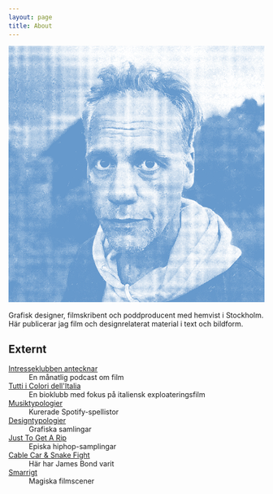 ```yaml
---
layout: page
title: About
---
```

![](../assets/jesper.gif)

Grafisk designer, filmskribent och poddproducent med hemvist i Stockholm.
Här publicerar jag <span class="highlight">film och designrelaterat material</span> i text och bildform.

## Externt

<dl>
  <dt>
    <a href="http://ikapodcast.se">
        Intresseklubben antecknar
    </a>
  </dt>
    <dd>
      En månatlig podcast om film
    </dd>
  <dt>
    <a href="/ticdi/www/index.html">
        Tutti i Colori dell'Italia
    </a>
    <dd>
      En bioklubb med fokus på italiensk exploateringsfilm
    </dd>
  <dt>
    <a href="/spotify/www/index.html">
        Musiktypologier
    </a>
  </dt>
    <dd>
      Kurerade Spotify-spellistor
    </dd>
      <dt>
    <a href="https://www.are.na/jesper">
        Designtypologier
    </a>
  </dt>
    <dd>
      Grafiska samlingar
    </dd>
  <dt>
    <a href="http://www.justtogetarip.com">
        Just To Get A Rip
    </a>
  </dt>
    <dd>
      Episka hiphop-samplingar
    </dd>
  <dt>
    <a href="http://www.cablecarandsnakefight.com">
        Cable Car &amp; Snake Fight
    </a>
  </dt>
    <dd>
      Här har James Bond varit
     </dd>
  <dt>
    <a href="http://smarrigt.tumblr.com">
        Smarrigt
    </a>
  </dt>
    <dd>
      Magiska filmscener
     </dd>
